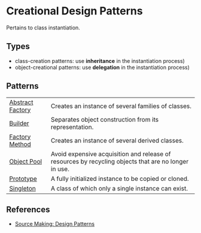 # Creational Design Patterns

Pertains to class instantiation.

## Types

-   class-creation patterns: use **inheritance** in the instantiation process)
-   object-creational patterns: use **delegation** in the instantiation process)

## Patterns

|                                           |                                                                                                      |
|-------------------------------------------|------------------------------------------------------------------------------------------------------|
| [Abstract Factory](./abstract_factory.md) | Creates an instance of several families of classes.                                                  |
| [Builder]()                               | Separates object construction from its representation.                                               |
| [Factory Method]()                        | Creates an instance of several derived classes.                                                      |
| [Object Pool]()                           | Avoid expensive acquisition and release of resources by recycling objects that are no longer in use. |
| [Prototype]()                             | A fully initialized instance to be copied or cloned.                                                 |
| [Singleton](./singleton.md)               | A class of which only a single instance can exist.                                                   |

## References

-   [Source Making: Design Patterns][source_making]

[source_making]: https://sourcemaking.com/design_patterns "Source Making: Design Patterns"
